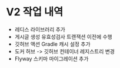 # V2 작업 내역
- 레디스 라이브러리 추가
- 게시글 생성 유효성검사 트랜잭션 이전에 수행
- 깃허브 액션 Gradle 캐시 설정 추가
- 도커 허브 -> 깃허브 컨테이너 레지스트리 변경
- Flyway 스키마 마이그레이션 추가